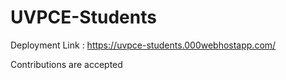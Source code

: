# UVPCE-Students

Deployment Link : https://uvpce-students.000webhostapp.com/

Contributions are accepted
